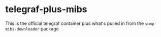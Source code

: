 # telegraf-plus-mibs

This is the official telegraf container plus what's pulled in from the `snmp-mibs-downloader` package

